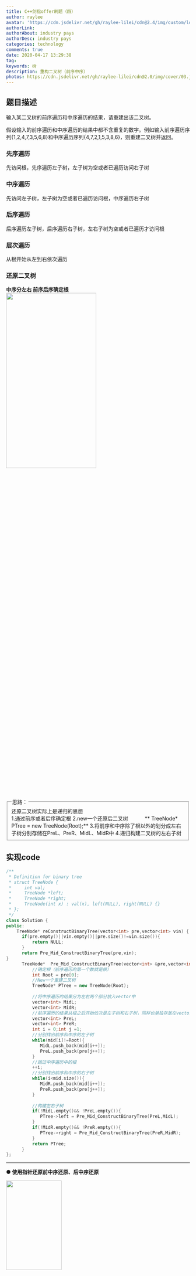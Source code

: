```yaml
---
title: C++剑指offer刷题（四）
author: raylee
avatar: 'https://cdn.jsdelivr.net/gh/raylee-lilei/cdn@2.4/img/custom/logo_1.png'
authorLink: 
authorAbout: industry pays
authorDesc: industry pays
categories: technology
comments: true
date: 2020-04-17 13:29:38
tag:
keywords: 树
description: 重构二叉树（前序中序）
photos: https://cdn.jsdelivr.net/gh/raylee-lilei/cdn@2.0/img/cover/03.jpg.webp
---
```

## 题目描述
输入某二叉树的前序遍历和中序遍历的结果，请重建出该二叉树。

假设输入的前序遍历和中序遍历的结果中都不含重复的数字。例如输入前序遍历序列{1,2,4,7,3,5,6,8}和中序遍历序列{4,7,2,1,5,3,8,6}，则重建二叉树并返回。

### 先序遍历
先访问根，先序遍历左子树，左子树为空或者已遍历访问右子树

### 中序遍历
先访问左子树，左子树为空或者已遍历访问根，中序遍历右子树

### 后序遍历
后序遍历左子树，后序遍历右子树，左右子树为空或者已遍历才访问根

### 层次遍历
从根开始从左到右依次遍历

### 还原二叉树

**中序分左右 前序后序确定根**
<img src="https://cdn.jsdelivr.net/gh/raylee-lilei/cdn@3.3/img/article/CPPoffer/fenxi.jpg" width = 70% height = 35% />
<form action="" method="">
<fieldset><legend font-weight:600>思路：</legend>
<div align=“Center”>还原二叉树实际上是递归的思想</div>
1.通过前序或者后序确定根
2.new一个还原后二叉树
&emsp;&emsp;&emsp;** TreeNode*  PTree = new TreeNode(Root);**
3.将前序和中序除了根以外的划分成左右子树分别存储在PreL、PreR、MidL、MidR中
4.递归构建二叉树的左右子树
</fieldset>
</form>


## 实现code
``` C++
/**
 * Definition for binary tree
 * struct TreeNode {
 *     int val;
 *     TreeNode *left;
 *     TreeNode *right;
 *     TreeNode(int x) : val(x), left(NULL), right(NULL) {}
 * };
 */
class Solution {
public:
    TreeNode* reConstructBinaryTree(vector<int> pre,vector<int> vin) {
      if(pre.empty()||vin.empty()||pre.size()!=vin.size()){
          return NULL;
      }
      return Pre_Mid_ConstructBinaryTree(pre,vin);
}
      TreeNode*  Pre_Mid_ConstructBinaryTree(vector<int> &pre,vector<int> &mid){
          //确定根（前序遍历的第一个数就是根）
          int Root = pre[0];         
          //New一个重建二叉树
          TreeNode* PTree = new TreeNode(Root);
          
          //将中序遍历的结果分为左右两个部分放入vector中
          vector<int> MidL;
          vector<int> MidR;
          //前序遍历的结果从根之后开始依次是左子树和右子树，同样也单独存放在vector中
          vector<int> PreL;
          vector<int> PreR;
          int i = 0;int j =1;
          //分别找出前序和中序的左子树
          while(mid[i]!=Root){
             MidL.push_back(mid[i++]);
             PreL.push_back(pre[j++]);
          }
          //跳过中序遍历中的根
          ++i;
          //分别找出前序和中序的右子树
          while(i<mid.size()){
             MidR.push_back(mid[i++]);
             PreR.push_back(pre[j++]);
          }
          
          //构建左右子树
          if(!MidL.empty()&& !PreL.empty()){
             PTree->left = Pre_Mid_ConstructBinaryTree(PreL,MidL);
          }
          if(!MidR.empty()&& !PreR.empty()){
             PTree->right = Pre_Mid_ConstructBinaryTree(PreR,MidR);
          }
          return PTree;
      }
};
```
********
**● 使用指针还原前中序还原、后中序还原**

<img src="https://cdn.jsdelivr.net/gh/raylee-lilei/cdn@3.3/img/article/CPPoffer/erchashuhuanyuan.png" width = 55% height = 25% />
<img src="https://cdn.jsdelivr.net/gh/raylee-lilei/cdn@3.3/img/article/CPPoffer/erchashuhuanzhizhenyuan.png" width = 55% height = 35% />

``` C++
//前序中序还原建立二叉树
TreeNode* pre_mid_createBiTree(char *pre,char *mid,int len) 
{
    if(len==0)
        return NULL;
    char ch=pre[0];  //找到先序中的第一个结点
    int index=0;
    while(mid[index]!=ch)//在中序中找到的根结点的左边为该结点的左子树，右边为右子树
    {
        index++;
    }
    TreeNode* T=new TreeNode(ch);//创建根结点
    T->data=ch;
    T->lchild=pre_mid_createBiTree(pre+1,mid,index);//建立左子树
    T->rchild=pre_mid_createBiTree(pre+index+1,mid+index+1,len-index-1);//建立右子树
    return T;
}


//后序中序还原建立二叉树
TreeNode* pro_mid_createBiTree(char *last,char *mid,int len)
{
    if(len==0)
       return NULL;
    char ch=last[len-1]; //取得后序遍历顺序中最后一个结点
    int index=0;//在中序序列中找根结点，并用index记录长度
    while(mid[index]!=ch)//在中序中找到根结点，左边为该结点的左子树，右边为右子树
       index++;
    TreeNode* T=new TreeNode(ch);;//创建根结点
    T->data=ch;
    T->lchild=pro_mid_createBiTree(last,mid,index);//建立左子树
    T->rchild=pro_mid_createBiTree(last+index,mid+index+1,len-index-1);//建立右子树
    return T;
}
```